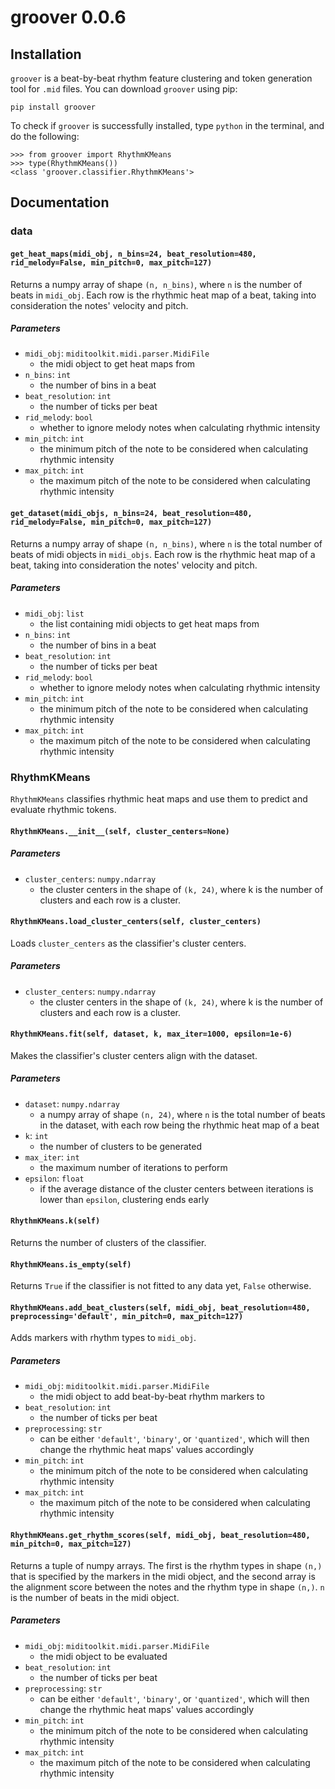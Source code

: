 # groover 0.0.6

## Installation

`groover` is a beat-by-beat rhythm feature clustering and token generation tool for `.mid` files. You can download `groover` using pip:

```shell
pip install groover
```

To check if `groover` is successfully installed, type `python` in the terminal, and do the following:

```
>>> from groover import RhythmKMeans
>>> type(RhythmKMeans())
<class 'groover.classifier.RhythmKMeans'>
```

## Documentation

### data

#### `get_heat_maps(midi_obj, n_bins=24, beat_resolution=480, rid_melody=False, min_pitch=0, max_pitch=127)`
Returns a numpy array of shape `(n, n_bins)`, where `n` is the number of beats in `midi_obj`. Each row is the rhythmic heat map of a beat, taking into consideration the notes' velocity and pitch.
##### Parameters
 - `midi_obj`: `miditoolkit.midi.parser.MidiFile`
     - the midi object to get heat maps from
 - `n_bins`: `int`
     - the number of bins in a beat
 - `beat_resolution`: `int`
     - the number of ticks per beat
 - `rid_melody`: `bool`
     - whether to ignore melody notes when calculating rhythmic intensity
 - `min_pitch`: `int`
     - the minimum pitch of the note to be considered when calculating rhythmic intensity
 - `max_pitch`: `int`
     - the maximum pitch of the note to be considered when calculating rhythmic intensity
    
#### `get_dataset(midi_objs, n_bins=24, beat_resolution=480, rid_melody=False, min_pitch=0, max_pitch=127)`
Returns a numpy array of shape `(n, n_bins)`, where `n` is the total number of beats of midi objects in `midi_objs`. Each row is the rhythmic heat map of a beat, taking into consideration the notes' velocity and pitch.
##### Parameters
 - `midi_obj`: `list`
     - the list containing midi objects to get heat maps from
 - `n_bins`: `int`
     - the number of bins in a beat
 - `beat_resolution`: `int`
     - the number of ticks per beat
 - `rid_melody`: `bool`
     - whether to ignore melody notes when calculating rhythmic intensity
 - `min_pitch`: `int`
     - the minimum pitch of the note to be considered when calculating rhythmic intensity
 - `max_pitch`: `int`
     - the maximum pitch of the note to be considered when calculating rhythmic intensity
    
### RhythmKMeans
`RhythmKMeans` classifies rhythmic heat maps and use them to predict and evaluate rhythmic tokens.

#### `RhythmKMeans.__init__(self, cluster_centers=None)`
##### Parameters
 - `cluster_centers`: `numpy.ndarray`
     - the cluster centers in the shape of `(k, 24)`, where k is the number of clusters and each row is a cluster.

#### `RhythmKMeans.load_cluster_centers(self, cluster_centers)`
Loads `cluster_centers` as the classifier's cluster centers.
##### Parameters
 - `cluster_centers`: `numpy.ndarray`
     - the cluster centers in the shape of `(k, 24)`, where k is the number of clusters and each row is a cluster.

#### `RhythmKMeans.fit(self, dataset, k, max_iter=1000, epsilon=1e-6)`
Makes the classifier's cluster centers align with the dataset.
##### Parameters
 - `dataset`: `numpy.ndarray`
     - a numpy array of shape `(n, 24)`, where `n` is the total number of beats in the dataset, with each row being the rhythmic heat map of a beat
 - `k`: `int`
     - the number of clusters to be generated
 - `max_iter`: `int`
     - the maximum number of iterations to perform
 - `epsilon`: `float`
     - if the average distance of the cluster centers between iterations is lower than `epsilon`, clustering ends early

#### `RhythmKMeans.k(self)`
Returns the number of clusters of the classifier.

#### `RhythmKMeans.is_empty(self)`
Returns `True` if the classifier is not fitted to any data yet, `False` otherwise.

#### `RhythmKMeans.add_beat_clusters(self, midi_obj, beat_resolution=480, preprocessing='default', min_pitch=0, max_pitch=127)`
Adds markers with rhythm types to `midi_obj`.
##### Parameters
 - `midi_obj`: `miditoolkit.midi.parser.MidiFile`
     - the midi object to add beat-by-beat rhythm markers to
 - `beat_resolution`: `int`
     - the number of ticks per beat
 - `preprocessing`: `str`
     - can be either `'default'`, `'binary'`, or `'quantized'`, which will then change the rhythmic heat maps' values accordingly
 - `min_pitch`: `int`
     - the minimum pitch of the note to be considered when calculating rhythmic intensity
 - `max_pitch`: `int`
     - the maximum pitch of the note to be considered when calculating rhythmic intensity

#### `RhythmKMeans.get_rhythm_scores(self, midi_obj, beat_resolution=480, min_pitch=0, max_pitch=127)`
Returns a tuple of numpy arrays. The first is the rhythm types in shape `(n,)` that is specified by the markers in the midi object, and the second array is the alignment score between the notes and the rhythm type in shape `(n,)`. `n` is the number of beats in the midi object.
##### Parameters
 - `midi_obj`: `miditoolkit.midi.parser.MidiFile`
     - the midi object to be evaluated
 - `beat_resolution`: `int`
     - the number of ticks per beat
 - `preprocessing`: `str`
     - can be either `'default'`, `'binary'`, or `'quantized'`, which will then change the rhythmic heat maps' values accordingly
 - `min_pitch`: `int`
     - the minimum pitch of the note to be considered when calculating rhythmic intensity
 - `max_pitch`: `int`
     - the maximum pitch of the note to be considered when calculating rhythmic intensity
